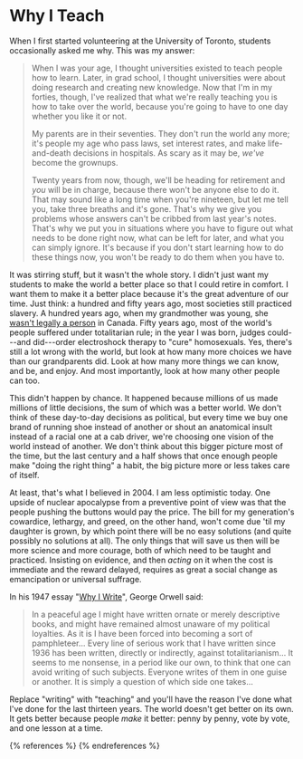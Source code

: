 # Why I Teach

When I first started volunteering at the University of Toronto, students
occasionally asked me why. This was my answer:

> When I was your age, I thought universities existed to teach people
> how to learn. Later, in grad school, I thought universities were about
> doing research and creating new knowledge. Now that I'm in my forties,
> though, I've realized that what we're really teaching you is how to
> take over the world, because you're going to have to one day whether
> you like it or not.
>
> My parents are in their seventies. They don't run the world any more;
> it's people my age who pass laws, set interest rates, and make
> life-and-death decisions in hospitals. As scary as it may be, *we've*
> become the grownups.
>
> Twenty years from now, though, we'll be heading for retirement and
> *you* will be in charge, because there won't be anyone else to do it.
> That may sound like a long time when you're nineteen, but let me tell
> you, take three breaths and it's gone. That's why we give you problems
> whose answers can't be cribbed from last year's notes. That's why we
> put you in situations where you have to figure out what needs to be
> done right now, what can be left for later, and what you can simply
> ignore. It's because if you don't start learning how to do these
> things now, you won't be ready to do them when you have to.

It was stirring stuff, but it wasn't the whole story. I didn't just
want my students to make the world a better place so that I could
retire in comfort. I want them to make it a better place because it's
the great adventure of our time. Just think: a hundred and fifty years
ago, most societies still practiced slavery. A hundred years ago, when
my grandmother was young, she [wasn't legally a person][famous5] in
Canada.  Fifty years ago, most of the world's people suffered under
totalitarian rule; in the year I was born, judges could---and
did---order electroshock therapy to "cure" homosexuals. Yes, there's
still a lot wrong with the world, but look at how many more choices we
have than our grandparents did. Look at how many more things we can
know, and be, and enjoy. And most importantly, look at how many other
people can too.

This didn't happen by chance. It happened because millions of us made
millions of little decisions, the sum of which was a better world. We
don't think of these day-to-day decisions as political, but every time
we buy one brand of running shoe instead of another or shout an
anatomical insult instead of a racial one at a cab driver, we're
choosing one vision of the world instead of another. We don't think
about this bigger picture most of the time, but the last century and a
half shows that once enough people make "doing the right thing" a habit,
the big picture more or less takes care of itself.

At least, that's what I believed in 2004. I am less optimistic today.
One upside of nuclear apocalypse from a preventive point of view was
that the people pushing the buttons would pay the price. The bill for my
generation's cowardice, lethargy, and greed, on the other hand, won't
come due 'til my daughter is grown, by which point there will be no easy
solutions (and quite possibly no solutions at all). The only things that
will save us then will be more science and more courage, both of which
need to be taught and practiced. Insisting on evidence, and then
*acting* on it when the cost is immediate and the reward delayed,
requires as great a social change as emancipation or universal suffrage.

In his 1947 essay "[Why I Write][orwell-why-i-write]", George Orwell
said:

> In a peaceful age I might have written ornate or merely descriptive
> books, and might have remained almost unaware of my political
> loyalties. As it is I have been forced into becoming a sort of
> pamphleteer… Every line of serious work that I have written since
> 1936 has been written, directly or indirectly, against
> totalitarianism… It seems to me nonsense, in a period like our own,
> to think that one can avoid writing of such subjects. Everyone writes
> of them in one guise or another. It is simply a question of which side
> one takes…

Replace "writing" with "teaching" and you'll have the reason I've done
what I've done for the last thirteen years. The world doesn't get
better on its own. It gets better because people *make* it better:
penny by penny, vote by vote, and one lesson at a time.

{% references %} {% endreferences %}

[famous5]: http://www.canuck.com/famous5/html/history.html
[orwell-why-i-write]: http://www.resort.com/~prime8/Orwell/whywrite.html
